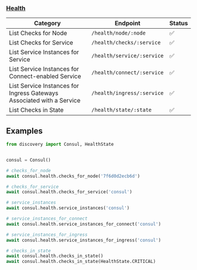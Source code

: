 ### [Health](https://developer.hashicorp.com/consul/api-docs/health)

Category | Endpoint                   | Status
-------- |----------------------------| ------
List Checks for Node | `/health/node/:node`       | ✅
List Checks for Service  | `/health/checks/:service`  | ✅
List Service Instances for Service  | `/health/service/:service` | ✅
List Service Instances for Connect-enabled Service  | `/health/connect/:service` | ✅
List Service Instances for Ingress Gateways Associated with a Service  | `/health/ingress/:service` | ✅
List Checks in State  | `/health/state/:state` | ✅

## Examples

```python
from discovery import Consul, HealthState


consul = Consul()

# checks_for_node
await consul.health.checks_for_node('7f6d0d2ecb6d')

# checks_for_service
await consul.health.checks_for_service('consul')

# service_instances
await consul.health.service_instances('consul')

# service_instances_for_connect
await consul.health.service_instances_for_connect('consul')

# service_instances_for_ingress
await consul.health.service_instances_for_ingress('consul')

# checks_in_state
await consul.health.checks_in_state()
await consul.health.checks_in_state(HealthState.CRITICAL)
```
